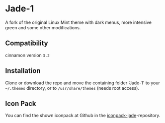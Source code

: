 # Jade-1
A fork of the original Linux Mint theme with dark menus, more intensive green and some other modifications. 

## Compatibility
cinnamon version `3.2`

## Installation
Clone or download the repo and move the containing folder 'Jade-1' to your `~/.themes` directory, or to `/usr/share/themes` (needs root access).

## Icon Pack
You can find the shown iconpack at Github in the [iconpack-jade](https://github.com/madmaxms/iconpack-jade/)-repository.


